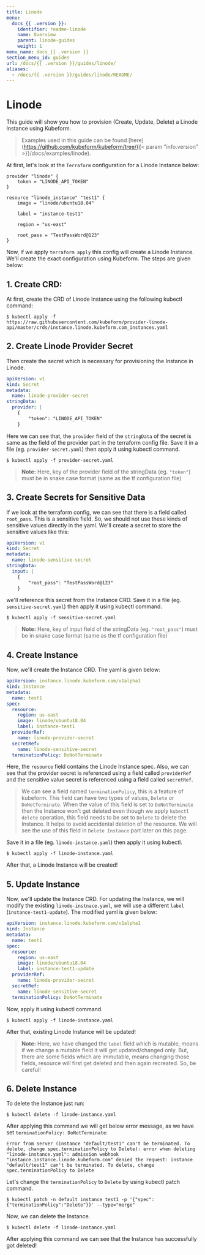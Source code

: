 ```yaml
---
title: Linode
menu:
  docs_{{ .version }}:
    identifier: readme-linode
    name: Overview
    parent: linode-guides
    weight: 1
menu_name: docs_{{ .version }}
section_menu_id: guides
url: /docs/{{ .version }}/guides/linode/
aliases:
  - /docs/{{ .version }}/guides/linode/README/
---
```


# Linode

This guide will show you how to provision (Create, Update, Delete) a Linode Instance using Kubeform.

> Examples used in this guide can be found [here](https://github.com/kubeform/kubeform/tree/{{< param "info.version" >}}/docs/examples/linode).

At first, let's look at the `Terraform` configuration for a Linode Instance below:

```
provider "linode" {
    token = "LINODE_API_TOKEN"
}

resource "linode_instance" "test1" {
    image = "linode/ubuntu18.04"

    label = "instance-test1"

    region = "us-east"

    root_pass = "TestPassWord@123"
}
```

Now, if we apply `terraform apply` this config will create a Linode Instance. We'll create the exact configuration using Kubeform. The steps are given below:

## 1. Create CRD:

At first, create the CRD of Linode Instance using the following kubectl command:

```console
$ kubectl apply -f https://raw.githubusercontent.com/kubeform/provider-linode-api/master/crds/instance.linode.kubeform.com_instances.yaml
```

## 2. Create Linode Provider Secret

Then create the secret which is necessary for provisioning the Instance in Linode.

```yaml
apiVersion: v1
kind: Secret
metadata:
  name: linode-provider-secret
stringData:
  provider: |
    {
        "token": "LINODE_API_TOKEN"
    }

```

Here we can see that, the `provider` field of the `stringData` of the secret is same as the field of the provider part in the terraform config file. Save it in a file (eg. `provider-secret.yaml`) then apply it using kubectl command.

```console
$ kubectl apply -f provider-secret.yaml
```

> **Note:** Here, key of the provider field of the stringData (eg. `"token"`) must be in snake case format (same as the tf configuration file)

## 3. Create Secrets for Sensitive Data

If we look at the terraform config, we can see that there is a field called `root_pass`. This is a sensitive field. So, we should not use these kinds of sensitive values directly in the yaml. We'll create a secret to store the sensitive values like this:

```yaml
apiVersion: v1
kind: Secret
metadata:
  name: linode-sensitive-secret
stringData:
  input: |
    {
        "root_pass": "TestPassWord@123"
    }
```

we'll reference this secret from the Instance CRD. Save it in a file (eg. `sensitive-secret.yaml`) then apply it using kubectl command.

```console
$ kubectl apply -f sensitive-secret.yaml
```

> **Note:** Here, key of input field of the stringData (eg. `"root_pass"`) must be in snake case format (same as the tf configuration file)

## 4. Create Instance

Now, we'll create the Instance CRD. The yaml is given below:

```yaml
apiVersion: instance.linode.kubeform.com/v1alpha1
kind: Instance
metadata:
  name: test1
spec:
  resource:
    region: us-east
    image: linode/ubuntu18.04
    label: instance-test1
  providerRef:
    name: linode-provider-secret
  secretRef:
    name: linode-sensitive-secret
  terminationPolicy: DoNotTerminate
```

Here, the `resource` field contains the Linode Instance spec. Also, we can see that the provider secret is referenced using a field called `providerRef` and the sensitive value secret is referenced using a field called `secretRef`. 

> We can see a field named `terminationPolicy`, this is a feature of kubeform. This field can have two types of values, `Delete` or `DoNotTerminate`. When the value of this field is set to `DoNotTerminate` then the Instance won't get deleted even though we apply `kubectl delete` operation, this field needs to be set to `Delete` to delete the Instance. It helps to avoid accidental deletion of the resource. We will see the use of this field in `Delete Instance` part later on this page. 

Save it in a file (eg. `linode-instance.yaml`) then apply it using kubectl.

```console
$ kubectl apply -f linode-instance.yaml
```

After that, a Linode Instance will be created!

## 5. Update Instance

Now, we'll update the Instance CRD. For updating the Instance, we will modify the existing `linode-instnace.yaml`, we will use a different `label` (`instance-test1-update`). The modified yaml is given below:

```yaml
apiVersion: instance.linode.kubeform.com/v1alpha1
kind: Instance
metadata:
  name: test1
spec:
  resource:
    region: us-east
    image: linode/ubuntu18.04
    label: instance-test1-update
  providerRef:
    name: linode-provider-secret
  secretRef:
    name: linode-sensitive-secret
  terminationPolicy: DoNotTerminate
```

Now, apply it using kubectl command.

```console
$ kubectl apply -f linode-instance.yaml
```

After that, existing Linode Instance will be updated!

> **Note:** Here, we have changed the `label` field which is mutable, means if we change a mutable field it will get updated/changed only. But, there are some fields which are immutable, means changing those fields, resource will first get deleted and then again recreated. So, be careful!


## 6. Delete Instance

To delete the Instance just run:

```console
$ kubectl delete -f linode-instance.yaml
```

After applying this command we will get below error message, as we have set `terminationPolicy: DoNotTerminate`:

```text
Error from server (instance "default/test1" can't be terminated. To delete, change spec.terminationPolicy to Delete): error when deleting "linode-instance.yaml": admission webhook "instance.instance.linode.kubeform.com" denied the request: instance "default/test1" can't be terminated. To delete, change spec.terminationPolicy to Delete
```

Let's change the `terminationPolicy` to `Delete` by using kubectl patch command.

```console
$ kubectl patch -n default instance test1 -p '{"spec":{"terminationPolicy":"Delete"}}' --type="merge"
```

Now, we can delete the Instance.

```console
$ kubectl delete -f linode-instance.yaml
```

After applying this command we can see that the Instance has successfully got deleted!
